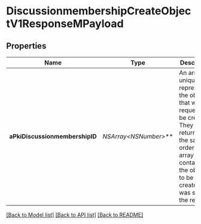# DiscussionmembershipCreateObjectV1ResponseMPayload

## Properties
Name | Type | Description | Notes
------------ | ------------- | ------------- | -------------
**aPkiDiscussionmembershipID** | **NSArray&lt;NSNumber*&gt;*** | An array of unique IDs representing the object that were requested to be created.  They are returned in the same order as the array containing the objects to be created that was sent in the request. | 

[[Back to Model list]](../README.md#documentation-for-models) [[Back to API list]](../README.md#documentation-for-api-endpoints) [[Back to README]](../README.md)


